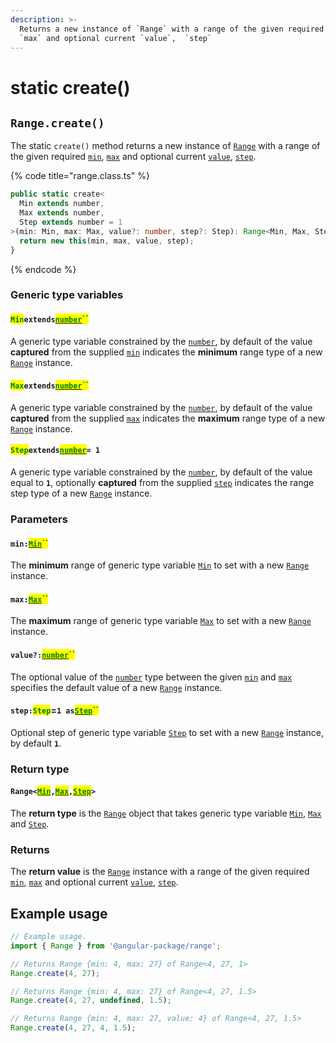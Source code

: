 ```yaml
---
description: >-
  Returns a new instance of `Range` with a range of the given required `min`,
  `max` and optional current `value`,  `step`
---
```


# static create()

## `Range.create()`

The static `create()` method returns a new instance of [`Range`](broken-reference) with a range of the given required [`min`](static-create.md#min-min), [`max`](static-create.md#max-max) and optional current [`value`](static-create.md#value-number), [`step`](static-create.md#step-step-1-asstep).

{% code title="range.class.ts" %}
```typescript
public static create<
  Min extends number,
  Max extends number,
  Step extends number = 1
>(min: Min, max: Max, value?: number, step?: Step): Range<Min, Max, Step> {
  return new this(min, max, value, step);
}
```
{% endcode %}

### Generic type variables

#### <mark style="color:green;">`Min`</mark>`extends`[<mark style="color:green;">`number`</mark>](https://www.typescriptlang.org/docs/handbook/basic-types.html#number)<mark style="color:green;">``</mark>

A generic type variable constrained by the [`number`](https://www.typescriptlang.org/docs/handbook/basic-types.html#number), by default of the value **captured** from the supplied [`min`](static-create.md#min-min) indicates the **minimum** range type of a new [`Range`](broken-reference) instance.

#### <mark style="color:green;">`Max`</mark>`extends`[<mark style="color:green;">`number`</mark>](https://www.typescriptlang.org/docs/handbook/basic-types.html#number)<mark style="color:green;">``</mark>

A generic type variable constrained by the [`number`](https://www.typescriptlang.org/docs/handbook/basic-types.html#number), by default of the value **captured** from the supplied [`max`](static-create.md#max-max) indicates the **maximum** range type of a new [`Range`](broken-reference) instance.

#### <mark style="color:green;">`Step`</mark>`extends`[<mark style="color:green;">`number`</mark>](https://www.typescriptlang.org/docs/handbook/basic-types.html#number)`= 1`

A generic type variable constrained by the [`number`](https://www.typescriptlang.org/docs/handbook/basic-types.html#number), by default of the value equal to **`1`**, optionally **captured** from the supplied [`step`](static-create.md#step-step-1-asstep) indicates the range step type of a new [`Range`](broken-reference) instance.

### Parameters

#### `min:`[<mark style="color:green;">`Min`</mark>](static-create.md#minextendsnumber)<mark style="color:green;">``</mark>

The **minimum** range of generic type variable [`Min`](static-create.md#minextendsnumber) to set with a new [`Range`](broken-reference) instance.

#### `max:`[<mark style="color:green;">`Max`</mark>](static-create.md#maxextendsnumber)<mark style="color:green;">``</mark>

The **maximum** range of generic type variable [`Max`](static-create.md#maxextendsnumber) to set with a new [`Range`](broken-reference) instance.

#### `value?:`[<mark style="color:green;">`number`</mark>](https://www.typescriptlang.org/docs/handbook/basic-types.html#number)<mark style="color:green;">``</mark>

The optional value of the [`number`](https://developer.mozilla.org/en-US/docs/Web/JavaScript/Reference/Global\_Objects/Number) type between the given [`min`](static-create.md#min-min) and [`max`](static-create.md#max-max) specifies the default value of a new [`Range`](broken-reference) instance.

#### `step:`<mark style="color:green;">`Step`</mark>=`1 as`[<mark style="color:green;">`Step`</mark>](../r-generic-type-variables.md#range-less-than-min-max-step-greater-than-2)<mark style="color:green;">``</mark>

Optional step of generic type variable [`Step`](static-create.md#stepextendsnumber-1) to set with a new [`Range`](broken-reference) instance, by default **`1`**.

### Return type

#### `Range<`[<mark style="color:green;">`Min`</mark>](static-create.md#minextendsnumber)`,`[<mark style="color:green;">`Max`</mark>](static-create.md#maxextendsnumber)`,`[<mark style="color:green;">`Step`</mark>](static-create.md#stepextendsnumber-1)`>`

The **return type** is the [`Range`](broken-reference) object that takes generic type variable [`Min`](static-create.md#minextendsnumber), [`Max`](static-create.md#maxextendsnumber) and [`Step`](static-create.md#stepextendsnumber-1).

### Returns

The **return value** is the [`Range`](broken-reference) instance with a range of the given required [`min`](static-create.md#min-min), [`max`](static-create.md#max-max) and optional current [`value`](static-create.md#value-number), [`step`](static-create.md#step-step-1-asstep).

## Example usage

```typescript
// Example usage.
import { Range } from '@angular-package/range';

// Returns Range {min: 4, max: 27} of Range<4, 27, 1>
Range.create(4, 27);

// Returns Range {min: 4, max: 27} of Range<4, 27, 1.5>
Range.create(4, 27, undefined, 1.5);

// Returns Range {min: 4, max: 27, value: 4} of Range<4, 27, 1.5>
Range.create(4, 27, 4, 1.5);
```
